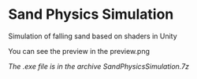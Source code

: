 # Sand Physics Simulation

Simulation of falling sand based on shaders in Unity

You can see the preview in the preview.png

*The .exe file is in the archive SandPhysicsSimulation.7z*
